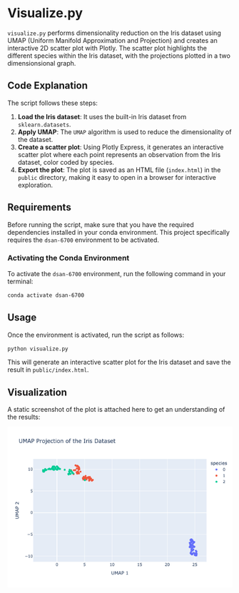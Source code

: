 
# Visualize.py

`visualize.py` performs dimensionality reduction on the Iris dataset using UMAP (Uniform Manifold Approximation and Projection) and creates an interactive 2D scatter plot with Plotly. The scatter plot highlights the different species within the Iris dataset, with the projections plotted in a two dimensionsional graph.

## Code Explanation

The script follows these steps:

1. **Load the Iris dataset**: It uses the built-in Iris dataset from `sklearn.datasets`.
2. **Apply UMAP**: The `UMAP` algorithm is used to reduce the dimensionality of the dataset.
3. **Create a scatter plot**: Using Plotly Express, it generates an interactive scatter plot where each point represents an observation from the Iris dataset, color coded by species.
4. **Export the plot**: The plot is saved as an HTML file (`index.html`) in the `public` directory, making it easy to open in a browser for interactive exploration.

## Requirements

Before running the script, make sure that you have the required dependencies installed in your conda environment. This project specifically requires the `dsan-6700` environment to be activated.

### Activating the Conda Environment

To activate the `dsan-6700` environment, run the following command in your terminal:

```bash
conda activate dsan-6700
```

## Usage

Once the environment is activated, run the script as follows:

```bash
python visualize.py
```

This will generate an interactive scatter plot for the Iris dataset and save the result in `public/index.html`.

## Visualization

A static screenshot of the plot is attached here to get an understanding of the results:

![Iris Clusters](iris_clusters.png)
